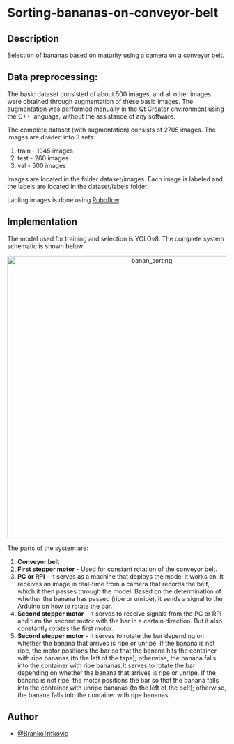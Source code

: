 # Sorting-bananas-on-conveyor-belt
## Description
Selection of bananas based on maturity using a camera on a conveyor belt.

## Data preprocessing:
The basic dataset consisted of about 500 images, and all other images were obtained through augmentation of these basic images. The augmentation was performed manually in the Qt Creator environment using the C++ language, without the assistance of any software.

The complete dataset (with augmentation) consists of 2705 images. The images are divided into 3 sets: 
  1. train - 1945 images 
  2. test - 260 images
  3. val - 500 images

Images are located in the folder dataset/images. Each image is labeled and the labels are located in the dataset/labels folder.

Labling images is done using [Roboflow](https://roboflow.com/).



## Implementation
The model used for training and selection is YOLOv8. The complete system schematic is shown below:

<p align="center">
<img width="648" alt="banan_sorting" src="https://github.com/BaneTrifa/ML-Sorting-bananas-on-conveyor-belt/assets/88882867/52b1af04-3fa0-48fc-a71d-cb3ff360eff5">
</p>


The parts of the system are:

1. **Conveyor belt**
2. **First stepper motor** - Used for constant rotation of the conveyor belt.
3. **PC or RPi** - It serves as a machine that deploys the model it works on. It receives an image in real-time from a camera that records the belt, which it then passes through the model. Based on the determination of whether the banana has passed (ripe or unripe), it sends a signal to the Arduino on how to rotate the bar.
4. **Second stepper motor** - It serves to receive signals from the PC or RPi and turn the second motor with the bar in a certain direction. But it also constantly rotates the first motor.
5. **Second stepper motor** - It serves to rotate the bar depending on whether the banana that arrives is ripe or unripe. If the banana is not ripe, the motor positions the bar so that the banana hits the container with ripe bananas (to the left of the tape); otherwise, the banana falls into the container with ripe bananas.It serves to rotate the bar depending on whether the banana that arrives is ripe or unripe. If the banana is not ripe, the motor positions the bar so that the banana falls into the container with unripe bananas (to the left of the belt); otherwise, the banana falls into the container with ripe bananas.

## Author
- [@BrankoTrifkovic](https://www.linkedin.com/in/branko-trifkovic/)
